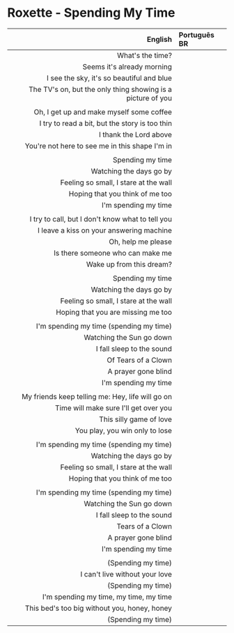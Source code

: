 # Roxette - Spending My Time

| English | Português BR |
|------:|:--------------------|
| What's the time? |
| Seems it's already morning |
| I see the sky, it's so beautiful and blue |
| The TV's on, but the only thing showing is a picture of you |
|  |
| Oh, I get up and make myself some coffee |
| I try to read a bit, but the story is too thin |
| I thank the Lord above |
| You're not here to see me in this shape I'm in |
|  |
| Spending my time |
| Watching the days go by |
| Feeling so small, I stare at the wall |
| Hoping that you think of me too |
| I'm spending my time |
|  |
| I try to call, but I don't know what to tell you |
| I leave a kiss on your answering machine |
| Oh, help me please |
| Is there someone who can make me |
| Wake up from this dream? |
|  |
| Spending my time |
| Watching the days go by |
| Feeling so small, I stare at the wall |
| Hoping that you are missing me too |
|  |
| I'm spending my time (spending my time) |
| Watching the Sun go down |
| I fall sleep to the sound |
| Of Tears of a Clown |
| A prayer gone blind |
| I'm spending my time |
|  |
| My friends keep telling me: Hey, life will go on |
| Time will make sure I'll get over you |
| This silly game of love |
| You play, you win only to lose |
|  |
| I'm spending my time (spending my time) |
| Watching the days go by |
| Feeling so small, I stare at the wall |
| Hoping that you think of me too |
|  |
| I'm spending my time (spending my time) |
| Watching the Sun go down |
| I fall sleep to the sound |
| Tears of a Clown |
| A prayer gone blind |
| I'm spending my time |
|  |
| (Spending my time) |
| I can't live without your love |
| (Spending my time) |
| I'm spending my time, my time, my time |
| This bed's too big without you, honey, honey |
| (Spending my time) |
